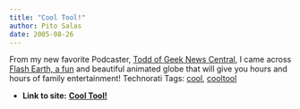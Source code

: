 ```yaml
---
title: "Cool Tool!"
author: Pito Salas
date: 2005-08-26
---
```


From my new favorite Podcaster, [Todd of Geek News
Central](<http://www.geeknewscentral.com/>), I came across [Flash Earth, a
fun](<http://www.flashearth.com/>) and beautiful animated globe that will give
you hours and hours of family entertainment! Technorati Tags:
[cool](<http://www.technorati.com/tag/cool>),
[cooltool](<http://www.technorati.com/tag/cooltool>)


* **Link to site:** **[Cool Tool!](None)**
